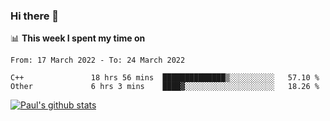 ### Hi there 👋

📊 **This week I spent my time on**
<!--START_SECTION:waka-->

```text
From: 17 March 2022 - To: 24 March 2022

C++               18 hrs 56 mins  ██████████████▒░░░░░░░░░░   57.10 %
Other             6 hrs 3 mins    ████▓░░░░░░░░░░░░░░░░░░░░   18.26 %
```

<!--END_SECTION:waka-->


[![Paul's github stats](https://github-readme-stats.vercel.app/api?username=mickeyouyou&theme=dracula&show_icons=true)](https://github.com/anuraghazra/github-readme-stats)

